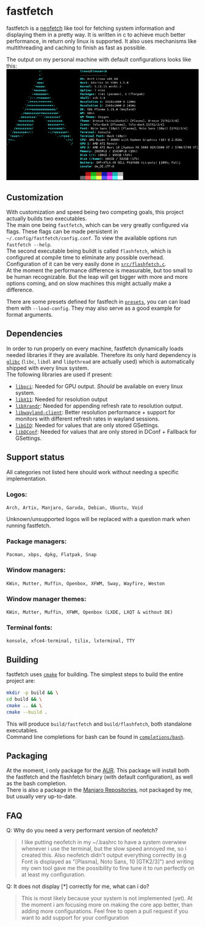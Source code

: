 # fastfetch

fastfetch is a [neofetch](https://github.com/dylanaraps/neofetch) like tool for fetching system information and displaying them in a pretty way. It is written in c to achieve much better performance, in return only linux is supported. It also uses mechanisms like multithreading and caching to finish as fast as possible.  
  
The output on my personal machine with default configurations looks like this:  
![example output](screenshots/example.png)

## Customization

With customization and speed being two competing goals, this project actually builds two executables.  
The main one being `fastfetch`, which can be very greatly configured via flags. These flags can be made persistent in `~/.config/fastfetch/config.conf`. To view the available options run `fastfetch --help`.  
The second executable being buildt is called `flashfetch`, which is configured at compile time to eliminate any possible overhead. Configuration of it can be very easily done in [`src/flashfetch.c`](src/flashfetch.c).  
At the moment the performance difference is measurable, but too small to be human recognizable. But the leap will get bigger with more and more options coming, and on slow machines this might actually make a difference.  
  
There are some presets defined for fastfech in [`presets`](presets), you can can load them with `--load-config`. They may also serve as a good example for format arguments.

## Dependencies

In order to run properly on every machine, fastfetch dynamically loads needed libraries if they are available. Therefore its only hard dependency is [`glibc`](https://www.gnu.org/software/libc/) (`libc`, `libdl` and `libpthread` are actually used) which is automatically shipped with every linux system.  
The following libraries are used if present:
* [`libpci`](https://github.com/pciutils/pciutils): Needed for GPU output. _Should_ be available on every linux system.
* [`libX11`](https://gitlab.freedesktop.org/xorg/lib/libx11): Needed for resolution output
* [`libXrandr`](https://gitlab.freedesktop.org/xorg/lib/libxrandr): Needed for appending refresh rate to resolution output.
* [`libwayland-client`](https://wayland.freedesktop.org/): Better resolution performance + support for monitors with different refresh rates in wayland sessions.  
* [`libGIO`](https://developer.gnome.org/gio/unstable/): Needed for values that are only stored GSettings.
* [`libDConf`](https://developer.gnome.org/dconf/unstable/): Needed for values that are only stored in DConf + Fallback for GSettings.

## Support status
All categories not listed here should work without needing a specific implementation.

### Logos:  
```
Arch, Artix, Manjaro, Garuda, Debian, Ubuntu, Void
```
Unknown/unsupported logos will be replaced with a question mark when running fastfetch.

### Package managers:
```
Pacman, xbps, dpkg, Flatpak, Snap
```

### Window managers:
```
KWin, Mutter, Muffin, Openbox, XFWM, Sway, Wayfire, Weston
```

### Window manager themes:
```
KWin, Mutter, Muffin, XFWM, Openbox (LXDE, LXQT & without DE)
```

### Terminal fonts:
```
konsole, xfce4-terminal, tilix, lxterminal, TTY
```

## Building

fastfetch uses [`cmake`](https://cmake.org/) for building. The simplest steps to build the entire project are:  
```bash
mkdir -p build && \
cd build && \
cmake .. && \
cmake --build .
```
  
This will produce `build/fastfetch` and `build/flashfetch`, both standalone executables.  
Command line completions for bash can be found in [`completions/bash`](completions/bash).  

## Packaging

At the moment, i only package for the [AUR](https://aur.archlinux.org/packages/fastfetch-git/). This package will install both the fastfetch and the flashfetch binary (with default configuration), as well as the bash completion.  
There is also a package in the [Manjaro Repositories](https://gitlab.manjaro.org/packages/community/fastfetch), not packaged by me, but usually very up-to-date.

## FAQ

Q: Why do you need a very performant version of neofetch?
> I like putting neofetch in my ~/.bashrc to have a system overwiew whenever i use the terminal, but the slow speed annoyed me, so i created this. Also neofetch didn't output everything correctly (e.g Font is displayed as "[Plasma], Noto Sans, 10 [GTK2/3]") and writing my own tool gave me the possibility to fine tune it to run perfectly on at least my configuration.

Q: It does not display [*] correctly for me, what can i do?
> This is most likely because your system is not implemented (yet). At the moment i am focusing more on making the core app better, than adding more configurations. Feel free to open a pull request if you want to add support for your configuration

